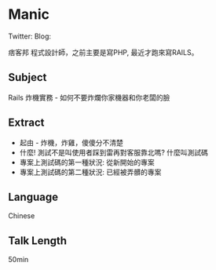 # Manic

Twitter:
Blog: 

痞客邦 程式設計師，之前主要是寫PHP, 最近才跑來寫RAILS。

## Subject

Rails 炸機實務 - 如何不要炸爛你家機器和你老闆的臉

## Extract

* 起由 - 炸機，炸雞，傻傻分不清楚
* 什麼! 測試不是叫使用者踩到雷再對客服靠北嗎? 什麼叫測試碼
* 專案上測試碼的第一種狀況: 從新開始的專案
* 專案上測試碼的第二種狀況: 已經被弄髒的專案

## Language

Chinese

## Talk Length

50min